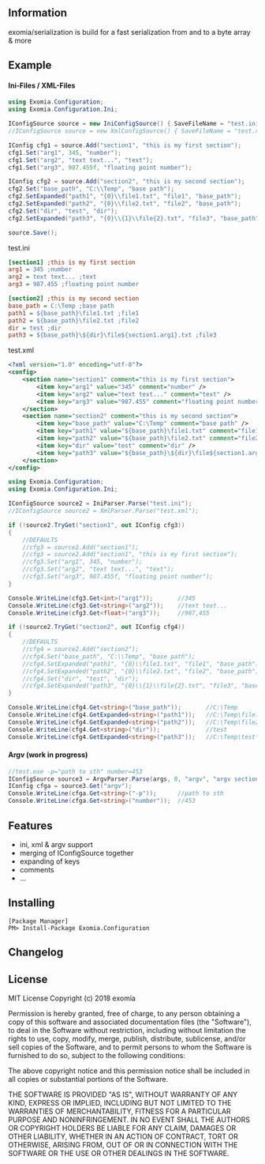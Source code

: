 ## Information

exomia/serialization is build for a fast serialization from and to a byte array & more

## Example

#### Ini-Files / XML-Files
```csharp
using Exomia.Configuration;
using Exomia.Configuration.Ini;

IConfigSource source = new IniConfigSource() { SaveFileName = "test.ini" };
//IConfigSource source = new XmlConfigSource() { SaveFileName = "test.xml" };

IConfig cfg1 = source.Add("section1", "this is my first section");
cfg1.Set("arg1", 345, "number");
cfg1.Set("arg2", "text text...", "text");
cfg1.Set("arg3", 987.455f, "floating point number");

IConfig cfg2 = source.Add("section2", "this is my second section");
cfg2.Set("base_path", "C:\\Temp", "base path");
cfg2.SetExpanded("path1", "{0}\\file1.txt", "file1", "base_path");
cfg2.SetExpanded("path2", "{0}\\file2.txt", "file2", "base_path");
cfg2.Set("dir", "test", "dir");
cfg2.SetExpanded("path3", "{0}\\{1}\\file{2}.txt", "file3", "base_path", "dir", "section1.arg1");

source.Save();
```

test.ini
```ini
[section1] ;this is my first section
arg1 = 345 ;number
arg2 = text text... ;text
arg3 = 987.455 ;floating point number

[section2] ;this is my second section
base_path = C:\Temp ;base path
path1 = ${base_path}\file1.txt ;file1
path2 = ${base_path}\file2.txt ;file2
dir = test ;dir
path3 = ${base_path}\${dir}\file${section1.arg1}.txt ;file3
```

test.xml
```xml
<?xml version="1.0" encoding="utf-8"?>
<config>
	<section name="section1" comment="this is my first section">
		<item key="arg1" value="345" comment="number" />
		<item key="arg2" value="text text..." comment="text" />
		<item key="arg3" value="987.455" comment="floating point number" />
	</section>
	<section name="section2" comment="this is my second section">
		<item key="base_path" value="C:\Temp" comment="base path" />
		<item key="path1" value="${base_path}\file1.txt" comment="file1" />
		<item key="path2" value="${base_path}\file2.txt" comment="file2" />
		<item key="dir" value="test" comment="dir" />
		<item key="path3" value="${base_path}\${dir}\file${section1.arg1}.txt" comment="file3" />
	</section>
</config>
```

```csharp
using Exomia.Configuration;
using Exomia.Configuration.Ini;

IConfigSource source2 = IniParser.Parse("test.ini");
//IConfigSource source2 = XmlParser.Parse("test.xml");

if (!source2.TryGet("section1", out IConfig cfg3))
{
    //DEFAULTS
	//cfg3 = source2.Add("section1");
    //cfg3 = source2.Add("section1", "this is my first section");
    //cfg3.Set("arg1", 345, "number");
    //cfg3.Set("arg2", "text text...", "text");
    //cfg3.Set("arg3", 987.455f, "floating point number");
}

Console.WriteLine(cfg3.Get<int>("arg1"));		//345
Console.WriteLine(cfg3.Get<string>("arg2"));	//text text...
Console.WriteLine(cfg3.Get<float>("arg3"));		//987,455

if (!source2.TryGet("section2", out IConfig cfg4))
{
    //DEFAULTS
	//cfg4 = source2.Add("section2");
    //cfg4.Set("base_path", "C:\\Temp", "base path");
    //cfg4.SetExpanded("path1", "{0}\\file1.txt", "file1", "base_path");
    //cfg4.SetExpanded("path2", "{0}\\file2.txt", "file2", "base_path");
    //cfg4.Set("dir", "test", "dir");
    //cfg4.SetExpanded("path3", "{0}\\{1}\\file{2}.txt", "file3", "base_path", "dir", "section1.arg1");
}

Console.WriteLine(cfg4.Get<string>("base_path"));		//C:\Temp
Console.WriteLine(cfg4.GetExpanded<string>("path1"));	//C:\Temp\file1.txt
Console.WriteLine(cfg4.GetExpanded<string>("path2"));	//C:\Temp\file2.txt
Console.WriteLine(cfg4.Get<string>("dir"));				//test
Console.WriteLine(cfg4.GetExpanded<string>("path3"));	//C:\Temp\test\file1.txt
```

#### Argv (work in progress)
```csharp
//test.exe -p="path to sth" number=453
IConfigSource source3 = ArgvParser.Parse(args, 0, "argv", "argv section");
IConfig cfga = source3.Get("argv");
Console.WriteLine(cfga.Get<string>("-p"));   	//path to sth
Console.WriteLine(cfga.Get<string>("number"));	//453
```

## Features

- ini, xml & argv support
- merging of IConfigSource together
- expanding of keys
- comments
- ...

## Installing

```shell
[Package Manager]
PM> Install-Package Exomia.Configuration
```

## Changelog

## License

MIT License
Copyright (c) 2018 exomia

Permission is hereby granted, free of charge, to any person obtaining a copy
of this software and associated documentation files (the "Software"), to deal
in the Software without restriction, including without limitation the rights
to use, copy, modify, merge, publish, distribute, sublicense, and/or sell
copies of the Software, and to permit persons to whom the Software is
furnished to do so, subject to the following conditions:

The above copyright notice and this permission notice shall be included in all
copies or substantial portions of the Software.

THE SOFTWARE IS PROVIDED "AS IS", WITHOUT WARRANTY OF ANY KIND, EXPRESS OR 
IMPLIED, INCLUDING BUT NOT LIMITED TO THE WARRANTIES OF MERCHANTABILITY,
FITNESS FOR A PARTICULAR PURPOSE AND NONINFRINGEMENT. IN NO EVENT SHALL THE
AUTHORS OR COPYRIGHT HOLDERS BE LIABLE FOR ANY CLAIM, DAMAGES OR OTHER
LIABILITY, WHETHER IN AN ACTION OF CONTRACT, TORT OR OTHERWISE, ARISING FROM,
OUT OF OR IN CONNECTION WITH THE SOFTWARE OR THE USE OR OTHER DEALINGS IN THE
SOFTWARE.